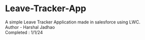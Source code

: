 # Leave-Tracker-App
A simple Leave Tracker Application made in salesforce using LWC.
<br>
Author - Harshal Jadhao
<br>
Completed : 1/1/24
